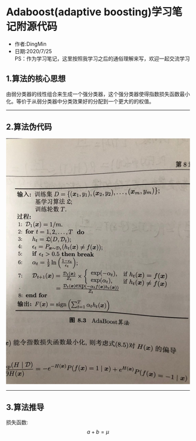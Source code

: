 # Adaboost(adaptive boosting)学习笔记附源代码
* 作者:DingMin
* 日期:2020/7/25   
PS：作为学习笔记，这里按照我学习之后的通俗理解来写，欢迎一起交流学习

## 1.算法的核心思想  
由弱分类器的线性组合来生成一个强分类器，这个强分类器使得指数损失函数最小化。等价于从弱分类器中分类效果好的分配到一个更大的的权值。
     

---------------------

## 2.算法伪代码
![](https://github.com/ito-integral/sk_learn_note/blob/master/adaboost/adaboost.jpg)


-------------------------
## 3.算法推导  
损失函数: $$ a+b=\mu  $$

	

